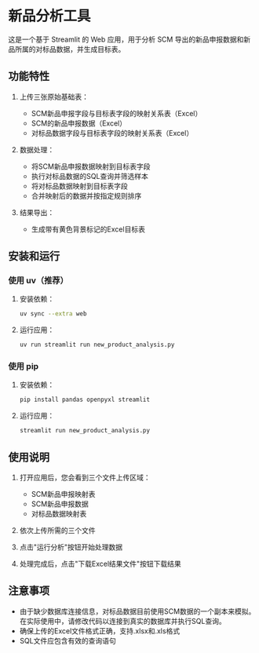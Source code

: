 # 新品分析工具

这是一个基于 Streamlit 的 Web 应用，用于分析 SCM 导出的新品申报数据和新品所属的对标品数据，并生成目标表。

## 功能特性

1. 上传三张原始基础表：
   - SCM新品申报字段与目标表字段的映射关系表（Excel）
   - SCM的新品申报数据（Excel）
   - 对标品数据字段与目标表字段的映射关系表（Excel）

2. 数据处理：
   - 将SCM新品申报数据映射到目标表字段
   - 执行对标品数据的SQL查询并筛选样本
   - 将对标品数据映射到目标表字段
   - 合并映射后的数据并按指定规则排序

3. 结果导出：
   - 生成带有黄色背景标记的Excel目标表

## 安装和运行

### 使用 uv（推荐）

1. 安装依赖：
   ```bash
   uv sync --extra web
   ```

2. 运行应用：
   ```bash
   uv run streamlit run new_product_analysis.py
   ```

### 使用 pip

1. 安装依赖：
   ```bash
   pip install pandas openpyxl streamlit
   ```

2. 运行应用：
   ```bash
   streamlit run new_product_analysis.py
   ```

## 使用说明

1. 打开应用后，您会看到三个文件上传区域：
   - SCM新品申报映射表
   - SCM新品申报数据
   - 对标品数据映射表

2. 依次上传所需的三个文件

3. 点击"运行分析"按钮开始处理数据

4. 处理完成后，点击"下载Excel结果文件"按钮下载结果

## 注意事项

- 由于缺少数据库连接信息，对标品数据目前使用SCM数据的一个副本来模拟。在实际使用中，请修改代码以连接到真实的数据库并执行SQL查询。
- 确保上传的Excel文件格式正确，支持.xlsx和.xls格式
- SQL文件应包含有效的查询语句